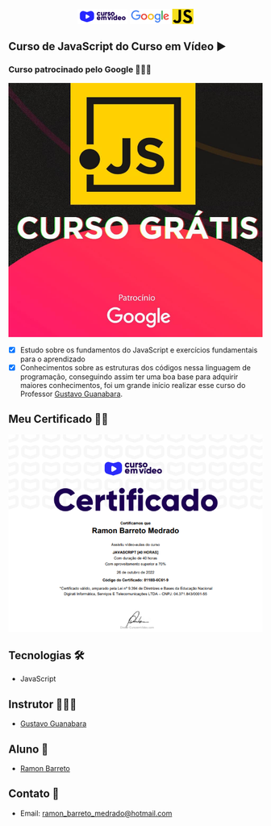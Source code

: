 <p align="center">
  <img alt="cursoemvideo" src=".github/cursoemvideo.png" />

  <img alt="google" src=".github/google.PNG" />

  <img alt="js" src=".github/js-img.png" />
</p>

## Curso de JavaScript do Curso em Vídeo ▶

### Curso patrocinado pelo Google 👨🏽‍💻

<p align="center">
  <img alt="google_patro" src=".github/curso_js.jpg">
</p>

- [x] Estudo sobre os fundamentos do JavaScript e exercícios fundamentais para o aprendizado
- [x] Conhecimentos sobre as estruturas dos códigos nessa linguagem de programação, conseguindo assim ter uma boa base para adquirir maiores conhecimentos, foi um grande início realizar esse curso do Professor <a target="_blank" href="https://www.linkedin.com/in/guanabara/">Gustavo Guanabara</a>.

## Meu Certificado 📃🎉

<p align="center">
  <img alt="certificado_ramon" src=".github/certificado.PNG">
</p>

## Tecnologias 🛠

- JavaScript

## Instrutor 👨🏽‍🏫
- <a target="_blank" href="https://www.linkedin.com/in/guanabara/">Gustavo Guanabara</a>

## Aluno 🎨

- <a target="_blank" href="https://www.linkedin.com/in/ramon-barreto-076191180/">Ramon Barreto</a>

## Contato 📲

- Email: ramon_barreto_medrado@hotmail.com





